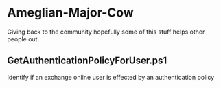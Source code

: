 # Ameglian-Major-Cow
Giving back to the community hopefully some of this stuff helps other people out.
## GetAuthenticationPolicyForUser.ps1
Identify if an exchange online user is effected by an authentication policy 
